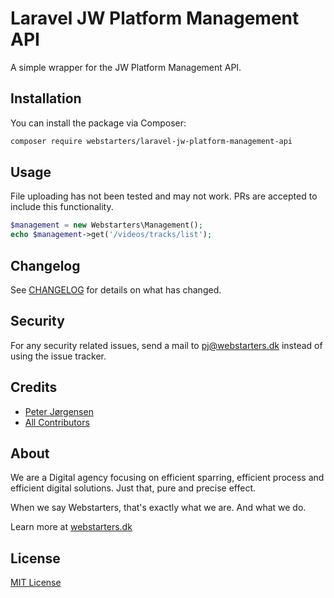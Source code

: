 # Laravel JW Platform Management API

A simple wrapper for the JW Platform Management API.

## Installation

You can install the package via Composer:

```bash
composer require webstarters/laravel-jw-platform-management-api
```

## Usage

File uploading has not been tested and may not work. PRs are accepted to include this functionality.

```php
$management = new Webstarters\Management();
echo $management->get('/videos/tracks/list');
```

## Changelog

See [CHANGELOG](CHANGELOG.md) for details on what has changed.

## Security

For any security related issues, send a mail to [pj@webstarters.dk](mailto:pj@webstarters.dk) instead of using the issue tracker.

## Credits

- [Peter Jørgensen](https://github.com/peterchrjoergensen)
- [All Contributors](../../contributors)

## About

We are a Digital agency focusing on efficient sparring, efficient process and efficient digital solutions. Just that, pure and precise effect.

When we say Webstarters, that's exactly what we are. And what we do.

Learn more at [webstarters.dk](https://webstarters.dk)

## License

[MIT License](LICENSE)